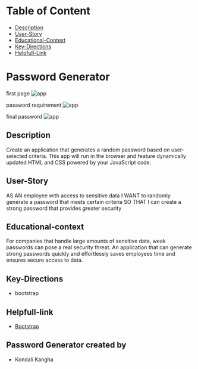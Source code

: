 # Table of Content

- [Description](#Description)
- [User-Story](#User-Story)
- [Educational-Context](#Educational-context)
- [Key-Directions](#Key-Directions)
- [Helpfull-Link](#Helpfull-link)

# Password Generator

first page
![app](.images/Pass.png)

password requirement
![app](.images/Passw.png)

final password
![app](.images/Password.png)

## Description

 Create an application that generates a random password based on user-selected criteria. This app will run in the browser and feature dynamically updated HTML and CSS powered by your JavaScript code.

## User-Story

AS AN employee with access to sensitive data
I WANT to randomly generate a password that meets certain criteria
SO THAT I can create a strong password that provides greater security

## Educational-context

For companies that handle large amounts of sensitive data, weak passwords can pose a real security threat. An application that can generate strong passwords quickly and effortlessly saves employees time and ensures secure access to data.

## Key-Directions

- bootstrap


## Helpfull-link

- [Bootstrap](https://getbootstrap.com/docs/4.3/getting-started/introduction/)


## Password Generator created by

- Kondali Kangha